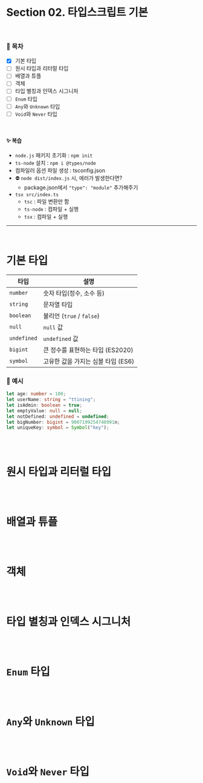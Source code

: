 # Section 02. 타입스크립트 기본

<br>

### 🎯 목차

- [x] 기본 타입
- [ ] 원시 타입과 리터럴 타입
- [ ] 배열과 튜플
- [ ] 객체
- [ ] 타입 별칭과 인덱스 시그니처
- [ ] `Enum` 타입
- [ ] `Any`와 `Unknown` 타입
- [ ] `Void`와 `Never` 타입

<br>

#### ✨ 복습

- `node.js` 패키지 초기화 : `npm init`
- `ts-node` 설치 : `npm i @types/node`
- 컴파일러 옵션 파일 생성 : tsconfig.json
- ⛔ `node dist/index.js` 시, 에러가 발생한다면?
  - package.json에서 `"type": "module"` 추가해주기
- `tsx src/index.ts`
  - `tsc` : 파일 변환만 함
  - `ts-node` : 컴파일 + 실행
  - `tsx` : 컴파일 + 실행

---

<br>

# 기본 타입

| 타입        | 설명                               |
| ----------- | ---------------------------------- |
| `number`    | 숫자 타입(정수, 소수 등)           |
| `string`    | 문자열 타입                        |
| `boolean`   | 불리언 (`true` / `false`)          |
| `null`      | `null` 값                          |
| `undefined` | `undefined` 값                     |
| `bigint`    | 큰 정수를 표현하는 타입 (ES2020)   |
| `symbol`    | 고유한 값을 가지는 심볼 타입 (ES6) |

### 👀 예시

```typescript
let age: number = 100;
let userName: string = "ttining";
let isAdmin: boolean = true;
let emptyValue: null = null;
let notDefined: undefined = undefined;
let bigNumber: bigint = 9007199254740991n;
let uniqueKey: symbol = Symbol("key");
```

<br>
<br>

# 원시 타입과 리터럴 타입

<br>
<br>

# 배열과 튜플

<br>
<br>

# 객체

<br>
<br>

# 타입 별칭과 인덱스 시그니처

<br>
<br>

# `Enum` 타입

<br>
<br>

# `Any`와 `Unknown` 타입

<br>
<br>

# `Void`와 `Never` 타입
